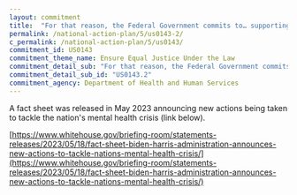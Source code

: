 ```yaml
---
layout: commitment
title:  "For that reason, the Federal Government commits to… supporting the implementation of a dedicated 988 suicide and crisis care hotline; "
permalink: /national-action-plan/5/us0143-2/
c_permalink: /national-action-plan/5/us0143/
commitment_id: US0143
commitment_theme_name: Ensure Equal Justice Under the Law
commitment_detail_sub: "For that reason, the Federal Government commits to… supporting the implementation of a dedicated 988 suicide and crisis care hotline; "
commitment_detail_sub_id: "US0143.2"
commitment_agency: Department of Health and Human Services
---
```


A fact sheet was released in May 2023 announcing new actions being taken to tackle the nation's mental health crisis (link below). 

[https://www.whitehouse.gov/briefing-room/statements-releases/2023/05/18/fact-sheet-biden-harris-administration-announces-new-actions-to-tackle-nations-mental-health-crisis/](https://www.whitehouse.gov/briefing-room/statements-releases/2023/05/18/fact-sheet-biden-harris-administration-announces-new-actions-to-tackle-nations-mental-health-crisis/)